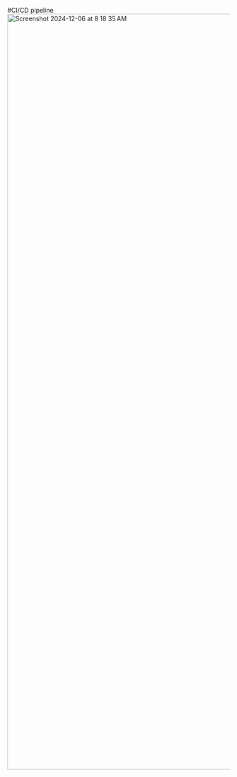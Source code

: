 #CI/CD pipeline
<img width="1710" alt="Screenshot 2024-12-06 at 8 18 35 AM" src="https://github.com/user-attachments/assets/0c07054e-3b6e-4643-9a39-659ea4b70cea" />
